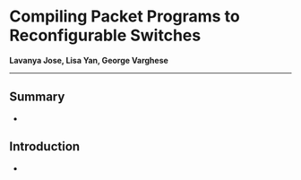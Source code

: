 # ‎Compiling Packet Programs to Reconfigurable Switches

**Lavanya Jose, Lisa Yan, George Varghese**

---

## Summary

* 



## Introduction

* 